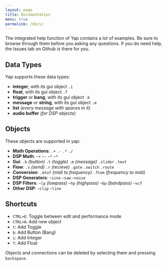 ```yaml
---
layout: page
title: Documentation
menu: true
permalink: /docs/
---
```


The integrated help function of Yap contains a lot of examples. Be sure to browse through them before you asking any questions. If you do need help, the Issues tab on Github is there for you.

## Data Types
Yap supports these data types:
* **integer**, with its gui object `.i`
* **float**, with its gui object `.f`
* **trigger** or **bang**, with its gui object `.b`
* **message** or **string**, with its gui object `.m`
* **list** *(every message with spaces in it)*
* **audio buffer** *(for DSP objects)*

## Objects
These objects are supported in yap:
* **Math Operations**: `.+`  `.-`  `.*`  `./`
* **DSP Math**: `~+`  `~-`  `~*` `~*`
* **Gui**: `.b` *(button)* `.t` *(toggle)* `.m` *(message)* `.slider` `.text`
* **Flow**: `.s` *(send)* `.r` *(recieve)* `.gate` `.switch` `.route`
* **Conversion**: `.mtof` *(midi to frequency)* `.ftom` *(frequency to midi)*
* **DSP Generators**: `~sine` `~saw` `~noise`
* **DSP Filters**: `~lp` *(lowpass)* `~hp` *(highpass)* `~bp` *(bandpass)* `~vcf` 
* **Other DSP**: `~clip` `~line`

## Shortcuts
* `CTRL+E`: Toggle between edit and performance mode
* `CTRL+A`: Add new object
* `t`: Add Toggle
* `b`: Add Button (Bang)
* `i`: Add Integer
* `f`: Add Float

Objects and connections can be deleted by selecting them and pressing `backspace`.
